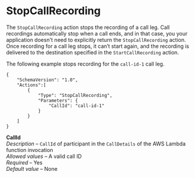 # StopCallRecording<a name="stop-call-recording"></a>

The `StopCallRecording` action stops the recording of a call leg\. Call recordings automatically stop when a call ends, and in that case, you your application doesn't need to explicitly return the `StopCallRecording` action\. Once recording for a call leg stops, it can’t start again, and the recording is delivered to the destination specified in the `StartCallRecording` action\. 

The following example stops recording for the `call-id-1` call leg\. 

```
{
    "SchemaVersion": "1.0",
    "Actions":[
        {
            "Type": "StopCallRecording",
            "Parameters": {
                "CallId": "call-id-1"
            }
        }
    ]
}
```

**CallId**  
*Description* – `CallId` of participant in the `CallDetails` of the AWS Lambda function invocation  
*Allowed values* – A valid call ID  
*Required* – Yes  
*Default value* – None